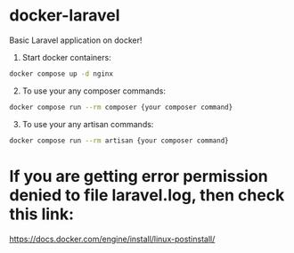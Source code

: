 # docker-laravel
Basic Laravel application on docker!

1. Start docker containers:
```bash
docker compose up -d nginx
```

2. To use your any composer commands:
```bash
docker compose run --rm composer {your composer command}
```

3. To use your any artisan commands:
```bash
docker compose run --rm artisan {your composer command}
```

# If you are getting error permission denied to file laravel.log, then check this link:

https://docs.docker.com/engine/install/linux-postinstall/
